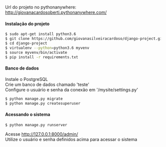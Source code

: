Url do projeto no pythonanywhere: http://giovanacardosoberti.pythonanywhere.com/

#### Instalação do projeto

```sh
$ sudo apt-get install python3.6
$ git clone https://github.com/giovanasilveiracardoso/django-project.git
$ cd django-project
$ virtualenv --python=python3.6 myvenv
$ source myvenv/bin/activate
$ pip install -r requirements.txt
```

#### Banco de dados

Instale o PostgreSQL <br/>
Crie um banco de dados chamado 'teste' <br/>
Configure o usuário e senha da conexão em '/mysite/settings.py'
```sh
$ python manage.py migrate
$ python manage.py createsuperuser
```

#### Acessando o sistema

```sh
$ python manage.py runserver
```
Acesse http://127.0.0.1:8000/admin/ <br/>
Utilize o usuário e senha definidos acima para acessar o sistema
